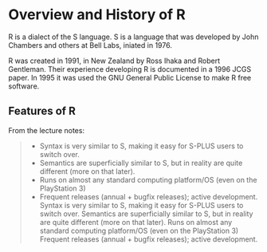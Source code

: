 
# Overview and History of R

R is a dialect of the S language. S is a language that was developed by John Chambers and others at Bell Labs, iniated in 1976.

R was created in 1991, in New Zealand by Ross Ihaka and Robert Gentleman. Their experience developing R is documented in a 1996 JCGS paper. In 1995 it was used the GNU General Public License to make R free software.

## Features of R

From the lecture notes:
> - Syntax is very similar to S, making it easy for S-PLUS users to switch over. 
>- Semantics are superficially similar to S, but in reality are quite different (more on that later). 
>- Runs on almost any standard computing platform/OS (even on the PlayStation 3) 
>- Frequent releases (annual + bugfix releases); active development. 
>Syntax is very similar to S, making it easy for S-PLUS users to switch over. Semantics are superficially similar to S, but in reality are quite different (more on that later). Runs on almost any standard computing platform/OS (even on the PlayStation 3) Frequent releases (annual + bugfix releases); active development. 
<!--stackedit_data:
eyJoaXN0b3J5IjpbLTE3ODQxMTk0NTcsNzMwOTk4MTE2XX0=
-->